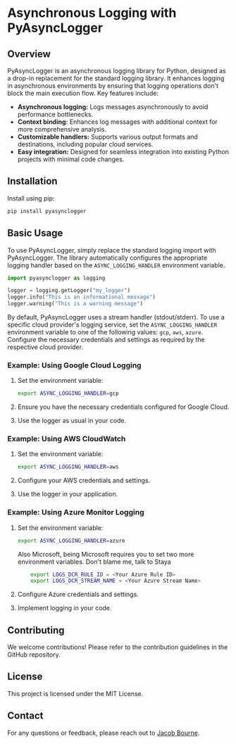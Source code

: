 # Asynchronous Logging with PyAsyncLogger

## Overview

PyAsyncLogger is an asynchronous logging library for Python, designed as a drop-in replacement for the standard logging library. It enhances logging in asynchronous environments by ensuring that logging operations don't block the main execution flow. Key features include:

- **Asynchronous logging:** Logs messages asynchronously to avoid performance bottlenecks.
- **Context binding:** Enhances log messages with additional context for more comprehensive analysis.
- **Customizable handlers:** Supports various output formats and destinations, including popular cloud services.
- **Easy integration:** Designed for seamless integration into existing Python projects with minimal code changes.

## Installation

Install using pip:

```bash
pip install pyasynclogger
```

## Basic Usage

To use PyAsyncLogger, simply replace the standard logging import with PyAsyncLogger. The library automatically configures the appropriate logging handler based on the `ASYNC_LOGGING_HANDLER` environment variable.

```python
import pyasynclogger as logging

logger = logging.getLogger("my_logger")
logger.info("This is an informational message")
logger.warning("This is a warning message")
```

By default, PyAsyncLogger uses a stream handler (stdout/stderr). To use a specific cloud provider's logging service, set the `ASYNC_LOGGING_HANDLER` environment variable to one of the following values: `gcp`, `aws`, `azure`. Configure the necessary credentials and settings as required by the respective cloud provider.

### Example: Using Google Cloud Logging

1. Set the environment variable:

   ```bash
   export ASYNC_LOGGING_HANDLER=gcp
   ```

2. Ensure you have the necessary credentials configured for Google Cloud.

3. Use the logger as usual in your code.

### Example: Using AWS CloudWatch

1. Set the environment variable:

   ```bash
   export ASYNC_LOGGING_HANDLER=aws
   ```

2. Configure your AWS credentials and settings.

3. Use the logger in your application.

### Example: Using Azure Monitor Logging

1. Set the environment variable:

   ```bash
   export ASYNC_LOGGING_HANDLER=azure
   ```

    Also Microsoft, being Microsoft requires you to set two more environment variables.
    Don't blame me, talk to Staya

    ```bash
        export LOGS_DCR_RULE_ID = <Your Azure Rule ID>
        export LOGS_DCR_STREAM_NAME = <Your Azure Stream Name>
    ```

2. Configure Azure credentials and settings.

3. Implement logging in your code.

## Contributing

We welcome contributions! Please refer to the contribution guidelines in the GitHub repository.

## License

This project is licensed under the MIT License.

## Contact

For any questions or feedback, please reach out to [Jacob Bourne](mailto:jacob.bourne@gmail.com).
